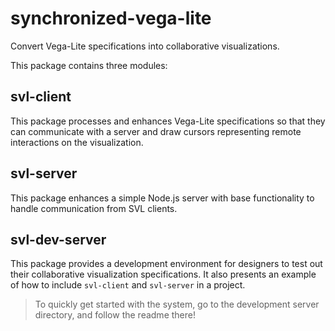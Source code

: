 # synchronized-vega-lite

Convert Vega-Lite specifications into collaborative visualizations.

This package contains three modules:

## svl-client

This package processes and enhances Vega-Lite specifications so that they can communicate with a server and draw cursors representing remote interactions on the visualization.

## svl-server

This package enhances a simple Node.js server with base functionality to handle communication from SVL clients.

## svl-dev-server

This package provides a development environment for designers to test out their collaborative visualization specifications. It also presents an example of how to include `svl-client` and `svl-server` in a project.

> To quickly get started with the system, go to the development server directory, and follow the readme there!

